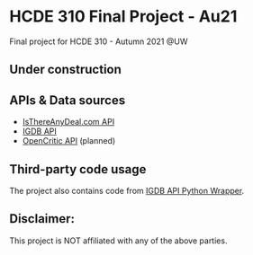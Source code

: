 # HCDE 310 Final Project - Au21

Final project for HCDE 310 - Autumn 2021 @UW

## Under construction

## APIs & Data sources

- [IsThereAnyDeal.com API](https://itad.docs.apiary.io/#)
- [IGDB API](https://www.igdb.com/api)
- [OpenCritic API](https://app.swaggerhub.com/apis-docs/OpenCritic/OpenCritic-API/0.1.0#/Search/searchGames) (planned)

## Third-party code usage

The project also contains code from [IGDB API Python Wrapper](https://github.com/twitchtv/igdb-api-python).

## Disclaimer:

This project is NOT affiliated with any of the above parties.  